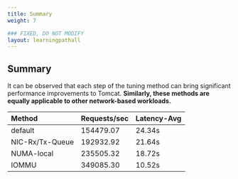 ```yaml
---
title: Summary
weight: 7

### FIXED, DO NOT MODIFY
layout: learningpathall
---
```


## Summary
It can be observed that each step of the tuning method can bring significant performance improvements to Tomcat. **Similarly, these methods are equally applicable to other network-based workloads.**

| Method          | Requests/sec | Latency-Avg |
|:----------------|:-------------|:------------|
| default         | 154479.07    | 24.34s      |
| NIC-Rx/Tx-Queue | 192932.92    | 21.64s      |
| NUMA-local      | 235505.32    | 18.72s      |
| IOMMU           | 349085.30    | 10.52s      |


